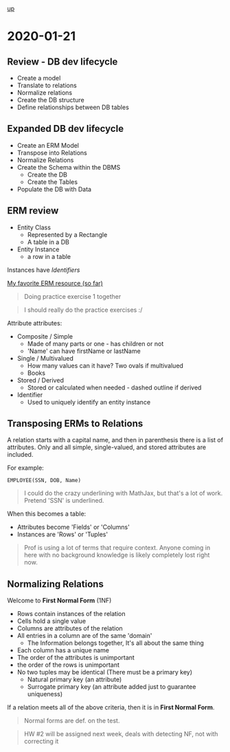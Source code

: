 [up](./index.md)

# 2020-01-21

## Review - DB dev lifecycle

- Create a model
- Translate to relations
- Normalize relations
- Create the DB structure
- Define relationships between DB tables

## Expanded DB dev lifecycle

- Create an ERM Model
- Transpose into Relations
- Normalize Relations
- Create the Schema within the DBMS
	- Create the DB
	- Create the Tables
- Populate the DB with Data

## ERM review

- Entity Class
	- Represented by a Rectangle
	- A table in a DB
- Entity Instance
	- a row in a table

Instances have *Identifiers*

[My favorite ERM resource (so far)](https://www.vertabelo.com/blog/chen-erd-notation/)

> Doing practice exercise 1 together

> I should really do the practice exercises :/

Attribute attributes:

- Composite / Simple
	- Made of many parts or one - has children or not
	- 'Name' can have firstName or lastName
- Single / Multivalued
	- How many values can it have? Two ovals if multivalued
	- Books
- Stored / Derived
	- Stored or calculated when needed - dashed outline if derived
- Identifier
	- Used to uniquely identify an entity instance

## Transposing ERMs to Relations

A relation starts with a capital name, and then in parenthesis there is a list of attributes. Only and all simple, single-valued, and stored attributes are included.

For example:

`EMPLOYEE(SSN, DOB, Name)`

> I could do the crazy underlining with MathJax, but that's a lot of work. Pretend 'SSN' is underlined.

When this becomes a table:

- Attributes become 'Fields' or 'Columns'
- Instances are 'Rows' or 'Tuples'

> Prof is using a lot of terms that require context. Anyone coming in here with no background knowledge is likely completely lost right now.

## Normalizing Relations

Welcome to **First Normal Form** (1NF)

- Rows contain instances of the relation
- Cells hold a single value
- Columns are attributes of the relation
- All entries in a column are of the same 'domain'
	- The Information belongs together, It's all about the same thing
- Each column has a unique name
- The order of the attributes is unimportant
- the order of the rows is unimportant
- No two tuples may be identical (There must be a primary key)
	- Natural primary key (an attribute)
	- Surrogate primary key (an attribute added just to guarantee uniqueness)

If a relation meets all of the above criteria, then it is in **First Normal Form**.

> Normal forms are def. on the test.

> HW #2 will be assigned next week, deals with detecting NF, not with correcting it
